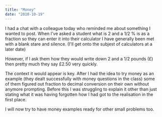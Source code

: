 ```yaml
---
title: "Money"
date: "2010-10-19"
---
```

<p>I had a chat with a colleague today who reminded me about something I wanted to post. When I've asked a student what is 2 and a 1/2 % is as a fraction so they can enter it into their calculator I have generally been met with a blank stare and silence. (I'll get onto the subjest of calculators at a later date)</p>
<p>However, if I ask them how they would write down 2 and a 1/2 pounds (£) then pretty much they say £2.50 very quickly. </p>
<p>The context it would appear is key. After I had the idea to try money as an example (they dealt successfully with money questions in the class) some of them figured out fraction to decimal conversion on their own without anymore prompting. Before this I was struggling to explain it other than just stating what it was having forgotten how I had got to the realisation in the first place.</p>
<p>I will now try to have money examples ready for other small problems too.</p>
